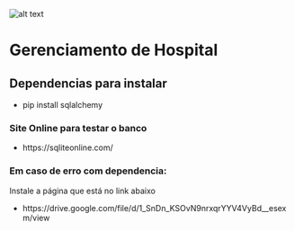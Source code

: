 ![alt text](https://www.impacta.edu.br/themes/wc_agenciar3/images/logo-new.png)

# Gerenciamento de Hospital

<div class="pipInstall">
    <h2>Dependencias para instalar</h2>
    <ul>
        <li>pip install sqlalchemy</li>
    </ul>   
</div>

<div class="piponline">
    <h3>Site Online para testar o banco</h3>
    <ul>
        <li>https://sqliteonline.com/</li>
    </ul>

<div class="depend">
    <h3>Em caso de erro com dependencia:</h3>
    <p>Instale a página que está no link abaixo</p>
    <ul>
        <li>https://drive.google.com/file/d/1_SnDn_KSOvN9nrxqrYYV4VyBd__esexm/view</li>
    </ul>
</div>